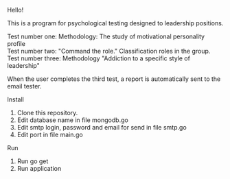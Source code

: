Hello!

This is a program for psychological testing designed to leadership positions.

Test number one:   Methodology: The study of motivational personality profile<br/>
Test number two:   "Command the role." Classification roles in the group.<br/>
Test number three: Methodology "Addiction to a specific style of leadership"<br/>

When the user completes the third test, a report is automatically sent to the email tester.

Install<br/>
1. Clone this repository.<br/>
2. Edit database name in file mongodb.go<br/>
3. Edit smtp login, password and email for send in file smtp.go<br/>
4. Edit port in file main.go<br/>

Run<br/>
1. Run go get<br/>
2. Run application<br/> 
